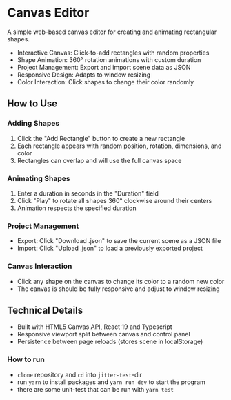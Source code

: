 # Canvas Editor

A simple web-based canvas editor for creating and animating rectangular shapes.

- Interactive Canvas: Click-to-add rectangles with random properties
- Shape Animation: 360° rotation animations with custom duration
- Project Management: Export and import scene data as JSON
- Responsive Design: Adapts to window resizing
- Color Interaction: Click shapes to change their color randomly

## How to Use

### Adding Shapes

1. Click the "Add Rectangle" button to create a new rectangle
2. Each rectangle appears with random position, rotation, dimensions, and color
3. Rectangles can overlap and will use the full canvas space

### Animating Shapes

1. Enter a duration in seconds in the "Duration" field
2. Click "Play" to rotate all shapes 360° clockwise around their centers
3. Animation respects the specified duration

### Project Management

- Export: Click "Download .json" to save the current scene as a JSON file
- Import: Click "Upload .json" to load a previously exported project

### Canvas Interaction

- Click any shape on the canvas to change its color to a random new color
- The canvas is should be fully responsive and adjust to window resizing

## Technical Details

- Built with HTML5 Canvas API, React 19 and Typescript
- Responsive viewport split between canvas and control panel
- Persistence between page reloads (stores scene in localStorage)

### How to run

- `clone` repository and `cd` into `jitter-test`-dir
- run `yarn` to install packages and `yarn run dev` to start the program
- there are some unit-test that can be run with `yarn test`
